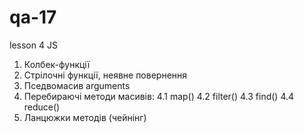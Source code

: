 # qa-17

lesson 4
JS

1. Колбек-функції
2. Стрілочні функції, неявне повернення
3. Пседвомасив arguments
4. Перебираючі методи масивів:
   4.1 map()
   4.2 filter()
   4.3 find()
   4.4 reduce()
5. Ланцюжки методів (чейнінг)

